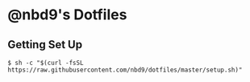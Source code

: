 # @nbd9's Dotfiles

## Getting Set Up
`$ sh -c "$(curl -fsSL https://raw.githubusercontent.com/nbd9/dotfiles/master/setup.sh)"`